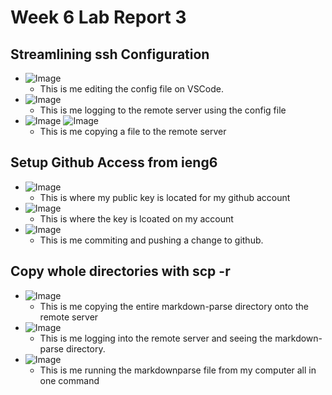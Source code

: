 # Week 6 Lab Report 3

## Streamlining ssh Configuration
- ![Image](https://cdn.discordapp.com/attachments/852041958067273761/973070853807955988/unknown.png)
  - This is me editing the config file on VSCode. 
- ![Image](https://cdn.discordapp.com/attachments/852041958067273761/973071239474184222/unknown.png)
  - This is me logging to the remote server using the config file
- ![Image](https://cdn.discordapp.com/attachments/852041958067273761/973073248025731172/unknown.png)
  ![Image](https://cdn.discordapp.com/attachments/852041958067273761/973073449780133888/unknown.png)
  - This is me copying a file to the remote server

## Setup Github Access from ieng6
- ![Image](https://cdn.discordapp.com/attachments/852041958067273761/973342066287472640/unknown.png)
  - This is where my public key is located for my github account
- ![Image](https://cdn.discordapp.com/attachments/852041958067273761/973342481825562654/unknown.png)
  - This is where the key is lcoated on my account
- ![Image](https://cdn.discordapp.com/attachments/852041958067273761/973346893348347904/unknown.png)
  - This is me commiting and pushing a change to github.


## Copy whole directories with scp -r
- ![Image](https://cdn.discordapp.com/attachments/852041958067273761/973074697325531186/unknown.png)
  - This is me copying the entire markdown-parse directory onto the remote server
- ![Image](https://cdn.discordapp.com/attachments/852041958067273761/973254319585521745/unknown.png)
  - This is me logging into the remote server and seeing the markdown-parse directory.
- ![Image](https://cdn.discordapp.com/attachments/852041958067273761/973335813851082862/unknown.png)  
  - This is me running the markdownparse file from my computer all in one command
